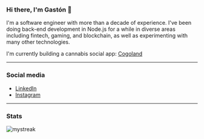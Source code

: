 ### Hi there, I'm Gastón 👋

I'm a software engineer with more than a decade of experience. I've been doing back-end development in Node.js for a while in diverse areas including fintech, gaming, and blockchain, as well as experimenting with many other technologies.

I'm currently building a cannabis social app: [Cogoland](https://www.cogoland.com)

---

### Social media
- [LinkedIn](https://www.linkedin.com/in/gaston-gimenez-medina/)
- [Instagram](https://www.instagram.com/notsag_dev)

---
### Stats

<img src="https://github-readme-streak-stats.herokuapp.com/?user=notsag-dev&theme=tokyonight" alt="mystreak"/>
